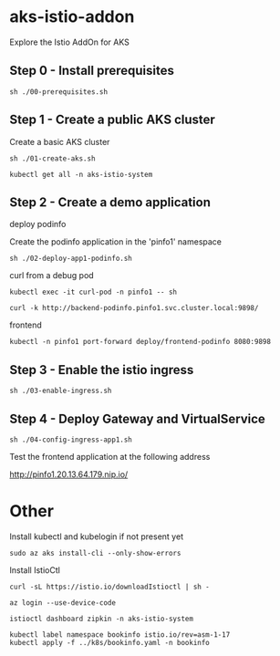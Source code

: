 # aks-istio-addon

Explore the Istio AddOn for AKS

## Step 0 - Install prerequisites

```
sh ./00-prerequisites.sh
```

## Step 1 - Create a public AKS cluster

Create a basic AKS cluster

```
sh ./01-create-aks.sh

kubectl get all -n aks-istio-system

```

## Step 2 - Create a demo application

deploy podinfo

Create the podinfo application in the 'pinfo1' namespace

```
sh ./02-deploy-app1-podinfo.sh
```

curl from a debug pod

```
kubectl exec -it curl-pod -n pinfo1 -- sh

curl -k http://backend-podinfo.pinfo1.svc.cluster.local:9898/
```

frontend

```
kubectl -n pinfo1 port-forward deploy/frontend-podinfo 8080:9898
```

## Step 3 - Enable the istio ingress

```
sh ./03-enable-ingress.sh
```

## Step 4 - Deploy Gateway and VirtualService

```
sh ./04-config-ingress-app1.sh
```

Test the frontend application at the following address

http://pinfo1.20.13.64.179.nip.io/


# Other

Install kubectl and kubelogin if not present yet

```
sudo az aks install-cli --only-show-errors
```

Install IstioCtl
```
curl -sL https://istio.io/downloadIstioctl | sh -

az login --use-device-code

istioctl dashboard zipkin -n aks-istio-system
```

```
kubectl label namespace bookinfo istio.io/rev=asm-1-17
kubectl apply -f ../k8s/bookinfo.yaml -n bookinfo
```
